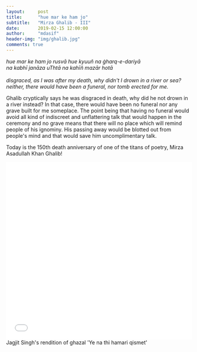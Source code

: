 ```yaml
---
layout:     post
title:      "hue mar ke ham jo"
subtitle:   "Mirza Ghalib - III"
date:       2019-02-15 12:00:00
author:     "mdasif"
header-img: "img/ghalib.jpg"
comments: true
---
```

<p> 
<i>hue mar ke ham jo rusvā hue kyuuñ na ġharq-e-dariyā</i><br/>
<i>na kabhī janāza uThtā na kahīñ mazār hotā</i><br/><br/>
<i>disgraced, as I was after my death, why didn't I drown in a river or sea?</i></br>
<i>neither, there would have been a funeral, nor tomb erected for me.</i></br>
</p>
<p>
Ghalib cryptically says he was disgraced in death, why did he not drown in a river instead? In that case, there would have been no funeral nor any grave built for me someplace. The point being that having no funeral would avoid all kind of indiscreet and unflattering talk that would happen in the ceremony and no grave means that there will no place which will remind people of his ignominy. His passing away would be blotted out from people's mind and that would save him uncomplimentary talk.</p>

Today is the 150th death anniversary of one of the titans of poetry, Mirza Asadullah Khan Ghalib!

<iframe width="100%" height="480" src="//www.youtube.com/embed/D9pH6JzSYx0" frameborder="0" allowfullscreen></iframe>
<span class="caption text-muted">Jagjit Singh's rendition of ghazal 'Ye na thi hamari qismet'</span>
